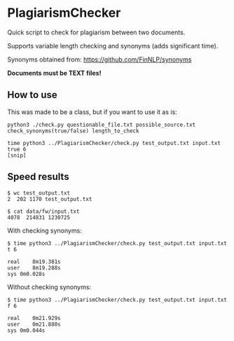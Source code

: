 # PlagiarismChecker
Quick script to check for plagiarism between two documents. 

Supports variable length checking and synonyms (adds significant time).

Synonyms obtained from: https://github.com/FinNLP/synonyms

**Documents must be TEXT files!**

## How to use

This was made to be a class, but if you want to use it as is:

```
python3 ./check.py questionable_file.txt possible_source.txt check_synonyms(true/false) length_to_check

time python3 ../PlagiarismChecker/check.py test_output.txt input.txt true 6
[snip]

```

## Speed results

```
$ wc test_output.txt
2  202 1170 test_output.txt

$ cat data/fw/input.txt
4078  214831 1230725

```

With checking synonyms:
```
$ time python3 ../PlagiarismChecker/check.py test_output.txt input.txt t 6

real    8m19.381s
user    8m19.288s
sys 0m0.028s
```

Without checking synonyms:
```
$ time python3 ../PlagiarismChecker/check.py test_output.txt input.txt f 6

real    0m21.929s
user    0m21.880s
sys 0m0.044s

```
